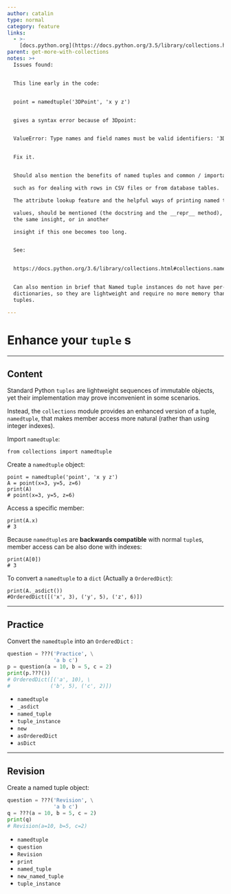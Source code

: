 ```yaml
---
author: catalin
type: normal
category: feature
links:
  - >-
    [docs.python.org](https://docs.python.org/3.5/library/collections.html#chainmap-examples-and-recipes){website}
parent: get-more-with-collections
notes: >+
  Issues found:


  This line early in the code:


  point = namedtuple('3DPoint', 'x y z')


  gives a syntax error because of 3Dpoint:


  ValueError: Type names and field names must be valid identifiers: '3DPoint'


  Fix it.


  Should also mention the benefits of named tuples and common / important uses,

  such as for dealing with rows in CSV files or from database tables.

  The attribute lookup feature and the helpful ways of printing named tuple

  values, should be mentioned (the docstring and the __repr__ method), either in
  the same insight, or in another

  insight if this one becomes too long.


  See:


  https://docs.python.org/3.6/library/collections.html#collections.namedtuple


  Can also mention in brief that Named tuple instances do not have per-instance
  dictionaries, so they are lightweight and require no more memory than regular
  tuples.

---
```


# Enhance your `tuple` s


---

## Content

Standard Python `tuples` are lightweight sequences of immutable objects, yet their implementation may prove inconvenient in some scenarios.

Instead, the `collections` module provides an enhanced version of a tuple, `namedtuple`, that makes member access more natural (rather than using integer indexes).

Import `namedtuple`:

```plain-text
from collections import namedtuple
```

Create a `namedtuple` object:

```plain-text
point = namedtuple('point', 'x y z')
A = point(x=3, y=5, z=6)
print(A)
# point(x=3, y=5, z=6)
```

Access a specific member:

```plain-text
print(A.x)
# 3
```

Because `namedtuple`s are **backwards compatible** with normal `tuple`s, member access can be also done with indexes:

```plain-text
print(A[0])
# 3
```

To convert a `namedtuple` to a `dict` (Actually a `OrderedDict`):

```plain-text
print(A._asdict())
#OrderedDict([('x', 3), ('y', 5), ('z', 6)])
```


---

## Practice

Convert the `namedtuple` into an `OrderedDict` :

```python
question = ???('Practice', \
               'a b c')
p = question(a = 10, b = 5, c = 2)
print(p.???())
# OrderedDict([('a', 10), \
#             ('b', 5), ('c', 2)])
```

- `namedtuple`
- `_asdict`
- `named_tuple`
- `tuple_instance`
- `new`
- `asOrderedDict`
- `asDict`


---

## Revision

Create a named tuple object:

```python
question = ???('Revision', \
               'a b c')
q = ???(a = 10, b = 5, c = 2)
print(q)
# Revision(a=10, b=5, c=2)
```

- `namedtuple`
- `question`
- `Revision`
- `print`
- `named_tuple`
- `new_named_tuple`
- `tuple_instance`
 
